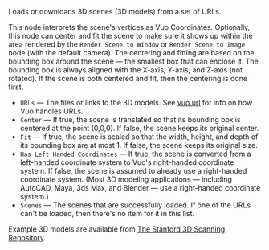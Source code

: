 Loads or downloads 3D scenes (3D models) from a set of URLs.

This node interprets the scene's vertices as Vuo Coordinates. Optionally, this node can center and fit the scene to make sure it shows up within the area rendered by the `Render Scene to Window` or `Render Scene to Image` node (with the default camera). The centering and fitting are based on the bounding box around the scene — the smallest box that can enclose it. The bounding box is always aligned with the X-axis, Y-axis, and Z-axis (not rotated). If the scene is both centered and fit, then the centering is done first.

   - `URLs` — The files or links to the 3D models.  See [vuo.url](vuo-nodeset://vuo.url) for info on how Vuo handles URLs.
   - `Center` — If true, the scene is translated so that its bounding box is centered at the point (0,0,0). If false, the scene keeps its original center.
   - `Fit` — If true, the scene is scaled so that the width, height, and depth of its bounding box are at most 1. If false, the scene keeps its original size.
   - `Has Left Handed Coordinates` — If true, the scene is converted from a left-handed coordinate system to Vuo's right-handed coordinate system. If false, the scene is assumed to already use a right-handed coordinate system. (Most 3D modeling applications — including AutoCAD, Maya, 3ds Max, and Blender — use a right-handed coordinate system.)
   - `Scenes` — The scenes that are successfully loaded. If one of the URLs can't be loaded, then there's no item for it in this list.

Example 3D models are available from [The Stanford 3D Scanning Repository](http://graphics.stanford.edu/data/3Dscanrep/). 
